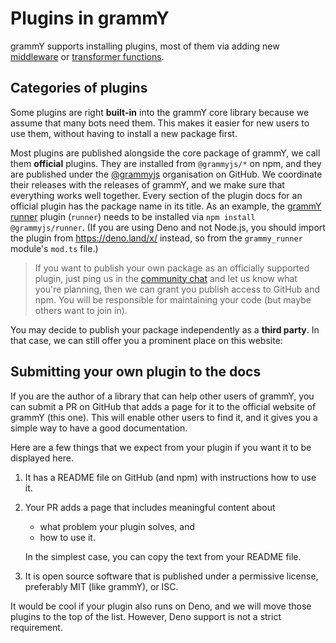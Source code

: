 # Plugins in grammY

grammY supports installing plugins, most of them via adding new [middleware](/guide/middleware.md) or [transformer functions](/advanced/transformers.md).

## Categories of plugins

Some plugins are right **built-in** into the grammY core library because we assume that many bots need them.
This makes it easier for new users to use them, without having to install a new package first.

Most plugins are published alongside the core package of grammY, we call them **official** plugins.
They are installed from `@grammyjs/*` on npm, and they are published under the [@grammyjs](https://github.com/grammyjs) organisation on GitHub.
We coordinate their releases with the releases of grammY, and we make sure that everything works well together.
Every section of the plugin docs for an official plugin has the package name in its title.
As an example, the [grammY runner](./runner.md) plugin (`runner`) needs to be installed via `npm install @grammyjs/runner`.
(If you are using Deno and not Node.js, you should import the plugin from <https://deno.land/x/> instead, so from the `grammy_runner` module's `mod.ts` file.)

> If you want to publish your own package as an officially supported plugin, just ping us in the [community chat](https://telegram.me/grammyjs) and let us know what you're planning, then we can grant you publish access to GitHub and npm.
> You will be responsible for maintaining your code (but maybe others want to join in).

You may decide to publish your package independently as a **third party**.
In that case, we can still offer you a prominent place on this website:

## Submitting your own plugin to the docs

If you are the author of a library that can help other users of grammY, you can submit a PR on GitHub that adds a page for it to the official website of grammY (this one).
This will enable other users to find it, and it gives you a simple way to have a good documentation.

Here are a few things that we expect from your plugin if you want it to be displayed here.

1. It has a README file on GitHub (and npm) with instructions how to use it.
2. Your PR adds a page that includes meaningful content about

   - what problem your plugin solves, and
   - how to use it.

   In the simplest case, you can copy the text from your README file.

3. It is open source software that is published under a permissive license, preferably MIT (like grammY), or ISC.

It would be cool if your plugin also runs on Deno, and we will move those plugins to the top of the list.
However, Deno support is not a strict requirement.
